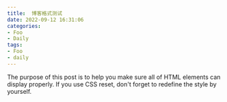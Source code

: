 ```yaml
---
title:  博客格式测试
date: 2022-09-12 16:31:06
categories:
- Foo
- Daily 
tags:
- Foo
- daily 
---
```


The purpose of this post is to help you make sure all of HTML elements can display properly. If you use CSS reset, don't forget to redefine the style by yourself.
